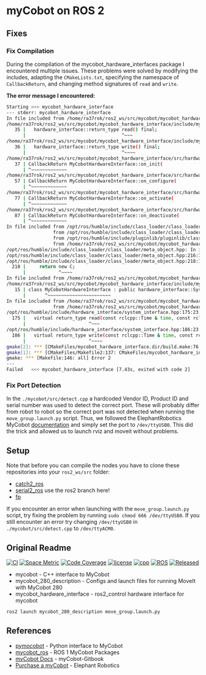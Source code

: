 # myCobot on ROS 2

## Fixes

### Fix Compilation
During the compilation of the mycobot_hardware_interfaces package I encountered multiple issues. These problems were solved by modifying the includes, adapting the `CMakeLists.txt`, specifying the namespace of `CallbackReturn`, and changing method signatures of `read` and `write`.

**The error message I encountered:**

```bash
Starting >>> mycobot_hardware_interface
--- stderr: mycobot_hardware_interface                                     
In file included from /home/ra37rok/ros2_ws/src/mycobot/mycobot_hardware_interface/src/hardware_interface.cpp:1:
/home/ra37rok/ros2_ws/src/mycobot/mycobot_hardware_interface/include/mycobot_hardware_interface/hardware_interface.hpp:35:35: error: ‘hardware_interface::return_type mycobot::MyCobotHardwareInterface::read()’ marked ‘final’, but is not virtual
   35 |   hardware_interface::return_type read() final;
      |                                   ^~~~
/home/ra37rok/ros2_ws/src/mycobot/mycobot_hardware_interface/include/mycobot_hardware_interface/hardware_interface.hpp:36:35: error: ‘hardware_interface::return_type mycobot::MyCobotHardwareInterface::write()’ marked ‘final’, but is not virtual
   36 |   hardware_interface::return_type write() final;
      |                                   ^~~~~
/home/ra37rok/ros2_ws/src/mycobot/mycobot_hardware_interface/src/hardware_interface.cpp:37:1: error: ‘CallbackReturn’ does not name a type
   37 | CallbackReturn MyCobotHardwareInterface::on_init(
      | ^~~~~~~~~~~~~~
/home/ra37rok/ros2_ws/src/mycobot/mycobot_hardware_interface/src/hardware_interface.cpp:57:1: error: ‘CallbackReturn’ does not name a type
   57 | CallbackReturn MyCobotHardwareInterface::on_configure(
      | ^~~~~~~~~~~~~~
/home/ra37rok/ros2_ws/src/mycobot/mycobot_hardware_interface/src/hardware_interface.cpp:77:1: error: ‘CallbackReturn’ does not name a type
   77 | CallbackReturn MyCobotHardwareInterface::on_activate(
      | ^~~~~~~~~~~~~~
/home/ra37rok/ros2_ws/src/mycobot/mycobot_hardware_interface/src/hardware_interface.cpp:87:1: error: ‘CallbackReturn’ does not name a type
   87 | CallbackReturn MyCobotHardwareInterface::on_deactivate(
      | ^~~~~~~~~~~~~~
In file included from /opt/ros/humble/include/class_loader/class_loader/class_loader_core.hpp:57,
                 from /opt/ros/humble/include/class_loader/class_loader/class_loader.hpp:55,
                 from /opt/ros/humble/include/pluginlib/pluginlib/class_list_macros.hpp:40,
                 from /home/ra37rok/ros2_ws/src/mycobot/mycobot_hardware_interface/src/hardware_interface.cpp:132:
/opt/ros/humble/include/class_loader/class_loader/meta_object.hpp: In instantiation of ‘B* class_loader::impl::MetaObject<C, B>::create() const [with C = mycobot::MyCobotHardwareInterface; B = hardware_interface::SystemInterface]’:
/opt/ros/humble/include/class_loader/class_loader/meta_object.hpp:216:7:   required from here
/opt/ros/humble/include/class_loader/class_loader/meta_object.hpp:218:12: error: invalid new-expression of abstract class type ‘mycobot::MyCobotHardwareInterface’
  218 |     return new C;
      |            ^~~~~
In file included from /home/ra37rok/ros2_ws/src/mycobot/mycobot_hardware_interface/src/hardware_interface.cpp:1:
/home/ra37rok/ros2_ws/src/mycobot/mycobot_hardware_interface/include/mycobot_hardware_interface/hardware_interface.hpp:15:7: note:   because the following virtual functions are pure within ‘mycobot::MyCobotHardwareInterface’:
   15 | class MyCobotHardwareInterface : public hardware_interface::SystemInterface {
      |       ^~~~~~~~~~~~~~~~~~~~~~~~
In file included from /home/ra37rok/ros2_ws/src/mycobot/mycobot_hardware_interface/include/mycobot_hardware_interface/hardware_interface.hpp:3,
                 from /home/ra37rok/ros2_ws/src/mycobot/mycobot_hardware_interface/src/hardware_interface.cpp:1:
/opt/ros/humble/include/hardware_interface/system_interface.hpp:175:23: note:     ‘virtual hardware_interface::return_type hardware_interface::SystemInterface::read(const rclcpp::Time&, const rclcpp::Duration&)’
  175 |   virtual return_type read(const rclcpp::Time & time, const rclcpp::Duration & period) = 0;
      |                       ^~~~
/opt/ros/humble/include/hardware_interface/system_interface.hpp:186:23: note:     ‘virtual hardware_interface::return_type hardware_interface::SystemInterface::write(const rclcpp::Time&, const rclcpp::Duration&)’
  186 |   virtual return_type write(const rclcpp::Time & time, const rclcpp::Duration & period) = 0;
      |                       ^~~~~
gmake[2]: *** [CMakeFiles/mycobot_hardware_interface.dir/build.make:76: CMakeFiles/mycobot_hardware_interface.dir/src/hardware_interface.cpp.o] Error 1
gmake[1]: *** [CMakeFiles/Makefile2:137: CMakeFiles/mycobot_hardware_interface.dir/all] Error 2
gmake: *** [Makefile:146: all] Error 2
---
Failed   <<< mycobot_hardware_interface [7.43s, exited with code 2]
```

### Fix Port Detection
In the `./mycobot/src/detect.cpp` a hardcoded Vendor ID, Product ID and serial number was used to detect the correct port. These will probably differ from robot to robot so the correct port was not detected when running the `move_group.launch.py` script. Thus, we followed the ElephantRobotics MyCobot [documentation](https://docs.elephantrobotics.com/docs/gitbook-en/12-ApplicationBaseROS/12.1-ROS1/12.1.4-rivz%E4%BB%8B%E7%BB%8D%E5%8F%8A%E4%BD%BF%E7%94%A8/myCobot-280.html) and simply set the port to `/dev/ttyUSB0`. This did the trick and allowed us to launch rviz and moveit without problems.

## Setup
Note that before you can compile the nodes you have to clone these repositories into your `ros2_ws/src` folder:
- [catch2_ros](https://github.com/tylerjw/catch2_ros.git)
- [serial2_ros](https://github.com/tylerjw/serial) use the ros2 branch here!
- [fp](https://github.com/tylerjw/fp)

If you encounter an error when launching with the `move_group.launch.py` script, try fixing the problem by running `sudo chmod 666 /dev/ttyUSB0`. If you still encounter an error try changing `/dev/ttyUSB0` in `./mycobot/src/detect.cpp` to `/dev/ttyACM0`.

## Original Readme
[![CI](https://github.com/tylerjw/mycobot/actions/workflows/ci.yaml/badge.svg?branch=main)](https://github.com/tylerjw/mycobot/actions/workflows/ci.yaml?query=branch%3Amain)
[![Space Metric](https://tylerjw.testspace.com/spaces/163818/badge?token=bd849f419babd4db48503896319f4efc151781e5)](https://tylerjw.testspace.com/spaces/163818?utm_campaign=badge&utm_medium=referral&utm_source=test "Test Cases")
[![Code Coverage](https://codecov.io/gh/tylerjw/mycobot/branch/main/graph/badge.svg?token=W7uHKcY0ly)](https://codecov.io/gh/tylerjw/mycobot)
[![license](https://img.shields.io/github/license/tylerjw/mycobot)](https://github.com/tylerjw/mycobot/blob/main/LICENSE)
[![cpp](https://img.shields.io/badge/C%2B%2B-20-blue)](#)
[![ROS](https://img.shields.io/badge/ROS-galactic-blue)](#)
[![Released](https://img.shields.io/badge/Released-no!-red)](#)

* mycobot - C++ interface to MyCobot
* mycobot_280_description - Configs and launch files for running MoveIt with MyCobot 280
* mycobot_hardware_interface - ros2_control hardware interface for mycobot

```bash
ros2 launch mycobot_280_description move_group.launch.py
```

## References

* [pymocobot](https://github.com/elephantrobotics/pymycobot) - Python interface to MyCobot
* [mycobot_ros](https://github.com/elephantrobotics/mycobot_ros) - ROS 1 MyCobot Packages
* [myCobot Docs](https://docs.elephantrobotics.com/docs/myCobot-en/) - myCobot-Gitbook
* [Purchase a myCobot](https://www.elephantrobotics.com/en/mycobot-en/) - Elephant Robotics
